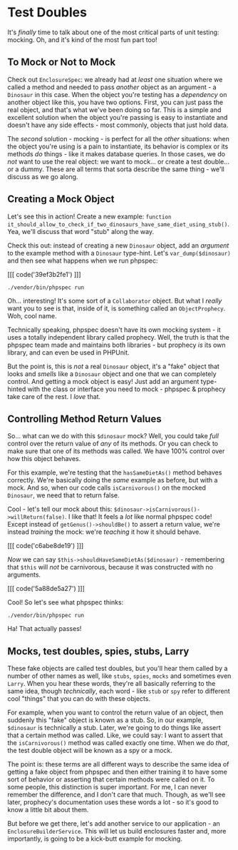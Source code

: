 # Test Doubles

It's *finally* time to talk about one of the most critical parts of unit testing:
mocking. Oh, and it's kind of the most fun part too!

## To Mock or Not to Mock

Check out `EnclosureSpec`: we already had at *least* one situation where we called
a method and needed to pass *another* object as an argument - a `Dinosaur` in this case.
When the object you're testing has a *dependency* on another object like this, you
have two options. First, you can just pass the real object, and that's what we've
been doing so far. This is a simple and excellent solution when the object you're
passing is easy to instantiate and doesn't have any side effects - most commonly,
objects that just hold data.

The *second* solution - mocking - is perfect for all the *other* situations: when
the object you're using is a pain to instantiate, its behavior is complex or its
methods *do* things - like it makes database queries. In those cases, we do *not*
want to use the real object: we want to mock... or create a test double... or a dummy.
These are all terms that sorta describe the same thing - we'll discuss as we go along.

## Creating a Mock Object

Let's see this in action! Create a new example:
`function it_should_allow_to_check_if_two_dinosaurs_have_same_diet_using_stub()`.
Yea, we'll discuss that word "stub" along the way.

Check this out: instead of creating a new `Dinosaur` object, add an *argument* to
the example method with a `Dinosaur` type-hint. Let's `var_dump($dinosaur)` and
then see what happens when we run phpspec:

[[[ code('39ef3b2fe1') ]]]

```terminal-silent
./vendor/bin/phpspec run
```

Oh... interesting! It's some sort of a `Collaborator` object. But what I *really*
want you to see is that, inside of it, is something called an `ObjectProphecy`. Woh,
cool name.

Technically speaking, phpspec doesn't have its own mocking system - it uses a
totally independent library called prophecy. Well, the truth is that the phpspec
team made and maintains both libraries - but prophecy *is* its own library, and
can even be used in PHPUnit.

But the point is, this is *not* a real `Dinosaur` object, it's a "fake" object that
looks and *smells* like a `Dinosaur` object and one that we can completely control.
And getting a mock object is easy! Just add an argument type-hinted with the class
or interface you need to mock - phpspec & prophecy take care of the rest. I *love*
that.

## Controlling Method Return Values

So... what can we do with this `$dinosaur` mock? Well, you could take *full*
control over the return value of *any* of its methods. Or you can check to make
sure that one of its methods was called. We have 100% control over how this object
behaves.

For this example, we're testing that the `hasSameDietAs()` method behaves correctly.
We're basically doing the *same* example as before, but with a mock. And so, when
our code calls `isCarnivorous()` on the mocked `Dinosaur`, we need that to return
false.

Cool - let's tell our mock about this: `$dinosaur->isCarnivorous()->willReturn(false)`.
I like that! It feels a *lot* like normal phpspec code! Except instead of
`getGenus()->shouldBe()` to assert a return value, we're instead *training* the
mock: we're *teaching* it how it should behave.

[[[ code('c6abe8de19') ]]]

*Now* we can say `$this->shouldHaveSameDietAs($dinosaur)` - remembering that
`$this` will *not* be carnivorous, because it was constructed with no arguments.

[[[ code('5a88de5a27') ]]]

Cool! So let's see what phpspec thinks:

```terminal-silent
./vendor/bin/phpspec run
``` 

Ha! That actually passes!

## Mocks, test doubles, spies, stubs, Larry

These fake objects are called test doubles, but you'll hear them called by a number
of other names as well, like `stubs`, `spies`, `mocks` and sometimes even `Larry`.
When you hear these words, they're all basically referring to the same idea, though
*technically*, each word - like `stub` or `spy` refer to different cool "things"
that you can do with these objects.

For example, when you want to control the return value of an object, then suddenly
this "fake" object is known as a stub. So, in our example, `$dinosaur` is
technically a stub. Later, we're going to do things like assert that a certain
method was called. Like, we could say: I want to assert that the `isCarnivorous()`
method was called exactly one time. When we do *that*, the test double object
will be known as a spy or a mock.

The point is: these terms are all different ways to describe the same idea of getting
a fake object from phpspec and then either training it to have some sort of behavior
or asserting that certain methods were called on it. To some people, this distinction
is super important. For me, I can never remember the difference, and I don't care
that much. Though, as we'll see later, prophecy's documentation uses these words a
lot - so it's good to know a little bit about them.

But before we get there, let's add another service to our application - an
`EnclosureBuilderService`. This will let us build enclosures faster and, more
importantly, is going to be a kick-butt example for mocking.